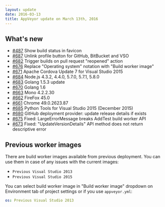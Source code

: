 ```yaml
---
layout: update
date: 2016-03-13
title: AppVeyor update on March 13th, 2016
---
```


## What's new

* [#487](https://github.com/appveyor/ci/issues/487) Show build status in favicon
* [#687](https://github.com/appveyor/ci/issues/687) Unlink profile button for GitHub, BitBucket and VSO
* [#682](https://github.com/appveyor/ci/issues/682) Trigger builds on pull request "reopened" action
* [#676](https://github.com/appveyor/ci/issues/676) Replace "Operating system" notation with "Build worker image"
* [#671](https://github.com/appveyor/ci/issues/671) Apache Cordova Update 7 for Visual Studio 2015
* [#684](https://github.com/appveyor/ci/issues/684) Node.js 4.3.2, 4.4.0, 5.7.0, 5.7.1, 5.8.0
* [#683](https://github.com/appveyor/ci/issues/683) Golang 1.5.3 update
* [#670](https://github.com/appveyor/ci/issues/670) Golang 1.6
* [#663](https://github.com/appveyor/ci/issues/663) Mono 4.2.2.30
* [#662](https://github.com/appveyor/ci/issues/662) FireFox 45.0
* [#661](https://github.com/appveyor/ci/issues/661) Chrome 49.0.2623.87
* [#685](https://github.com/appveyor/ci/issues/685) Python Tools for Visual Studio 2015 (December 2015)
* [#680](https://github.com/appveyor/ci/issues/680) GitHub deployment provider: update release details if exists
* [#675](https://github.com/appveyor/ci/issues/675) Fixed: LargeErrorMessage breaks AddTest build worker API
* [#673](https://github.com/appveyor/ci/issues/673) Fixed: "UpdateVersionDetails" API method does not return descriptive error

## Previous worker images

There are build worker images available from previous deployment. You can use them in case of any issues with the current images:

* `Previous Visual Studio 2013`
* `Previous Visual Studio 2015`

You can select build worker image in "Build worker image" dropdown on Environment tab of project settings or if you use `appveyor.yml`:

```yaml
os: Previous Visual Studio 2013
```
